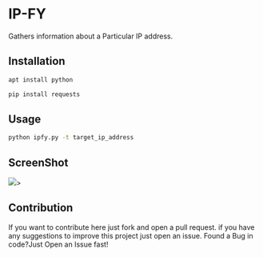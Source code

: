 # IP-FY
Gathers information about a Particular IP address.

## Installation
```bash
apt install python
```
```bash
pip install requests
```

## Usage

```bash
python ipfy.py -t target_ip_address
```
## ScreenShot
<img src="https://github.com/T4P4N/IP-FY/blob/master/Screenshot_2018-04-23-14-22-22-088_com.termux.png">>
## Contribution
If you want to contribute here just fork and open a pull request.
if you have any suggestions to improve this project just open an issue.
Found a Bug in code?Just Open an Issue fast!
